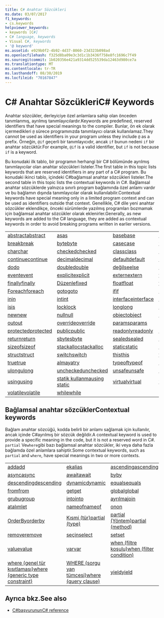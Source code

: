 ```yaml
---
title: C# Anahtar Sözcükleri
ms.date: 03/07/2017
f1_keywords:
- cs.keywords
helpviewer_keywords:
- keywords [C#]
- C# language, keywords
- Visual C#, keywords
- '@ keyword'
ms.assetid: e929b0f2-4b92-4d37-8060-23d323b098ad
ms.openlocfilehash: f325d8ba09e3c3d1c1b3436f758e8fc1696c7f49
ms.sourcegitcommit: 1b020356e421a9314dd525539da12463d980ce7a
ms.translationtype: MT
ms.contentlocale: tr-TR
ms.lasthandoff: 08/30/2019
ms.locfileid: "70167847"
---
```

# <a name="c-keywords"></a><span data-ttu-id="70fce-102">C# Anahtar Sözcükleri</span><span class="sxs-lookup"><span data-stu-id="70fce-102">C# Keywords</span></span>

<span data-ttu-id="70fce-103">Anahtar sözcükler, derleyiciye özel anlamlara sahip olan önceden tanımlanmış, ayrılmış tanımlayıcılardır.</span><span class="sxs-lookup"><span data-stu-id="70fce-103">Keywords are predefined, reserved identifiers that have special meanings to the compiler.</span></span> <span data-ttu-id="70fce-104">Bunlar, ön ek olarak içermedikleri `@` sürece programınızda tanımlayıcı olarak kullanılamaz.</span><span class="sxs-lookup"><span data-stu-id="70fce-104">They cannot be used as identifiers in your program unless they include `@` as a prefix.</span></span> <span data-ttu-id="70fce-105">Örneğin, `@if` geçerli bir tanımlayıcıdır, ancak `if` bunun nedeni `if` bir anahtar sözcüktür.</span><span class="sxs-lookup"><span data-stu-id="70fce-105">For example, `@if` is a valid identifier, but `if` is not because `if` is a keyword.</span></span>  
  
 <span data-ttu-id="70fce-106">Bu konudaki ilk tablo, bir programın herhangi bir C# bölümünde ayrılmış tanımlayıcılar olan anahtar sözcükleri listeler.</span><span class="sxs-lookup"><span data-stu-id="70fce-106">The first table in this topic lists keywords that are reserved identifiers in any part of a C# program.</span></span> <span data-ttu-id="70fce-107">Bu konudaki ikinci tablo, içindeki C#bağlamsal anahtar sözcükleri listeler.</span><span class="sxs-lookup"><span data-stu-id="70fce-107">The second table in this topic lists the contextual keywords in C#.</span></span> <span data-ttu-id="70fce-108">Bağlamsal anahtar sözcüklerde yalnızca sınırlı program bağlamında özel anlamı vardır ve bu bağlamın dışında tanımlayıcılar olarak kullanılabilir.</span><span class="sxs-lookup"><span data-stu-id="70fce-108">Contextual keywords have special meaning only in a limited program context and can be used as identifiers outside that context.</span></span> <span data-ttu-id="70fce-109">Genellikle, C# dile yeni anahtar sözcükler eklendikçe, önceki sürümlerde yazılmış programları bozmamak için bağlamsal anahtar sözcükler olarak eklenirler.</span><span class="sxs-lookup"><span data-stu-id="70fce-109">Generally, as new keywords are added to the C# language, they are added as contextual keywords in order to avoid breaking programs written in earlier versions.</span></span>  
  
|||||  
|---|---|---|---|  
|[<span data-ttu-id="70fce-110">abstract</span><span class="sxs-lookup"><span data-stu-id="70fce-110">abstract</span></span>](abstract.md)|[<span data-ttu-id="70fce-111">as</span><span class="sxs-lookup"><span data-stu-id="70fce-111">as</span></span>](../operators/type-testing-and-cast.md#as-operator)|[<span data-ttu-id="70fce-112">base</span><span class="sxs-lookup"><span data-stu-id="70fce-112">base</span></span>](base.md)|[<span data-ttu-id="70fce-113">bool</span><span class="sxs-lookup"><span data-stu-id="70fce-113">bool</span></span>](bool.md)|  
|[<span data-ttu-id="70fce-114">break</span><span class="sxs-lookup"><span data-stu-id="70fce-114">break</span></span>](break.md)|[<span data-ttu-id="70fce-115">byte</span><span class="sxs-lookup"><span data-stu-id="70fce-115">byte</span></span>](../builtin-types/integral-numeric-types.md)|[<span data-ttu-id="70fce-116">case</span><span class="sxs-lookup"><span data-stu-id="70fce-116">case</span></span>](switch.md)|[<span data-ttu-id="70fce-117">yakalaya</span><span class="sxs-lookup"><span data-stu-id="70fce-117">catch</span></span>](try-catch.md)|  
|[<span data-ttu-id="70fce-118">char</span><span class="sxs-lookup"><span data-stu-id="70fce-118">char</span></span>](char.md)|[<span data-ttu-id="70fce-119">checked</span><span class="sxs-lookup"><span data-stu-id="70fce-119">checked</span></span>](checked.md)|[<span data-ttu-id="70fce-120">class</span><span class="sxs-lookup"><span data-stu-id="70fce-120">class</span></span>](class.md)|[<span data-ttu-id="70fce-121">const</span><span class="sxs-lookup"><span data-stu-id="70fce-121">const</span></span>](const.md)|  
|[<span data-ttu-id="70fce-122">continue</span><span class="sxs-lookup"><span data-stu-id="70fce-122">continue</span></span>](continue.md)|[<span data-ttu-id="70fce-123">decimal</span><span class="sxs-lookup"><span data-stu-id="70fce-123">decimal</span></span>](../builtin-types/floating-point-numeric-types.md)|[<span data-ttu-id="70fce-124">default</span><span class="sxs-lookup"><span data-stu-id="70fce-124">default</span></span>](default.md)|[<span data-ttu-id="70fce-125">delegate</span><span class="sxs-lookup"><span data-stu-id="70fce-125">delegate</span></span>](delegate.md)|  
|[<span data-ttu-id="70fce-126">do</span><span class="sxs-lookup"><span data-stu-id="70fce-126">do</span></span>](do.md)|[<span data-ttu-id="70fce-127">double</span><span class="sxs-lookup"><span data-stu-id="70fce-127">double</span></span>](../builtin-types/floating-point-numeric-types.md)|[<span data-ttu-id="70fce-128">değilse</span><span class="sxs-lookup"><span data-stu-id="70fce-128">else</span></span>](if-else.md)|[<span data-ttu-id="70fce-129">enum</span><span class="sxs-lookup"><span data-stu-id="70fce-129">enum</span></span>](enum.md)|  
|[<span data-ttu-id="70fce-130">event</span><span class="sxs-lookup"><span data-stu-id="70fce-130">event</span></span>](event.md)|[<span data-ttu-id="70fce-131">explicit</span><span class="sxs-lookup"><span data-stu-id="70fce-131">explicit</span></span>](../operators/user-defined-conversion-operators.md)|[<span data-ttu-id="70fce-132">extern</span><span class="sxs-lookup"><span data-stu-id="70fce-132">extern</span></span>](extern.md)|[<span data-ttu-id="70fce-133">false</span><span class="sxs-lookup"><span data-stu-id="70fce-133">false</span></span>](false-literal.md)|  
|[<span data-ttu-id="70fce-134">finally</span><span class="sxs-lookup"><span data-stu-id="70fce-134">finally</span></span>](try-finally.md)|[<span data-ttu-id="70fce-135">Düzenle</span><span class="sxs-lookup"><span data-stu-id="70fce-135">fixed</span></span>](fixed-statement.md)|[<span data-ttu-id="70fce-136">float</span><span class="sxs-lookup"><span data-stu-id="70fce-136">float</span></span>](../builtin-types/floating-point-numeric-types.md)|[<span data-ttu-id="70fce-137">for</span><span class="sxs-lookup"><span data-stu-id="70fce-137">for</span></span>](for.md)|  
|[<span data-ttu-id="70fce-138">Foreach</span><span class="sxs-lookup"><span data-stu-id="70fce-138">foreach</span></span>](foreach-in.md)|[<span data-ttu-id="70fce-139">goto</span><span class="sxs-lookup"><span data-stu-id="70fce-139">goto</span></span>](goto.md)|[<span data-ttu-id="70fce-140">if</span><span class="sxs-lookup"><span data-stu-id="70fce-140">if</span></span>](if-else.md)|[<span data-ttu-id="70fce-141">implicit</span><span class="sxs-lookup"><span data-stu-id="70fce-141">implicit</span></span>](../operators/user-defined-conversion-operators.md)|  
|[<span data-ttu-id="70fce-142">in</span><span class="sxs-lookup"><span data-stu-id="70fce-142">in</span></span>](in.md)|[<span data-ttu-id="70fce-143">int</span><span class="sxs-lookup"><span data-stu-id="70fce-143">int</span></span>](../builtin-types/integral-numeric-types.md)|[<span data-ttu-id="70fce-144">interface</span><span class="sxs-lookup"><span data-stu-id="70fce-144">interface</span></span>](interface.md)|[<span data-ttu-id="70fce-145">internal</span><span class="sxs-lookup"><span data-stu-id="70fce-145">internal</span></span>](internal.md)|
|[<span data-ttu-id="70fce-146">is</span><span class="sxs-lookup"><span data-stu-id="70fce-146">is</span></span>](is.md)|[<span data-ttu-id="70fce-147">lock</span><span class="sxs-lookup"><span data-stu-id="70fce-147">lock</span></span>](lock-statement.md)|[<span data-ttu-id="70fce-148">long</span><span class="sxs-lookup"><span data-stu-id="70fce-148">long</span></span>](../builtin-types/integral-numeric-types.md)|[<span data-ttu-id="70fce-149">namespace</span><span class="sxs-lookup"><span data-stu-id="70fce-149">namespace</span></span>](namespace.md)|
|[<span data-ttu-id="70fce-150">new</span><span class="sxs-lookup"><span data-stu-id="70fce-150">new</span></span>](../operators/new-operator.md)|[<span data-ttu-id="70fce-151">null</span><span class="sxs-lookup"><span data-stu-id="70fce-151">null</span></span>](null.md)|[<span data-ttu-id="70fce-152">object</span><span class="sxs-lookup"><span data-stu-id="70fce-152">object</span></span>](object.md)|[<span data-ttu-id="70fce-153">operator</span><span class="sxs-lookup"><span data-stu-id="70fce-153">operator</span></span>](../operators/operator-overloading.md)|
|[<span data-ttu-id="70fce-154">out</span><span class="sxs-lookup"><span data-stu-id="70fce-154">out</span></span>](out.md)|[<span data-ttu-id="70fce-155">override</span><span class="sxs-lookup"><span data-stu-id="70fce-155">override</span></span>](override.md)|[<span data-ttu-id="70fce-156">params</span><span class="sxs-lookup"><span data-stu-id="70fce-156">params</span></span>](params.md)|[<span data-ttu-id="70fce-157">private</span><span class="sxs-lookup"><span data-stu-id="70fce-157">private</span></span>](private.md)|
|[<span data-ttu-id="70fce-158">protected</span><span class="sxs-lookup"><span data-stu-id="70fce-158">protected</span></span>](protected.md)|[<span data-ttu-id="70fce-159">public</span><span class="sxs-lookup"><span data-stu-id="70fce-159">public</span></span>](public.md)|[<span data-ttu-id="70fce-160">readonly</span><span class="sxs-lookup"><span data-stu-id="70fce-160">readonly</span></span>](readonly.md)|[<span data-ttu-id="70fce-161">ref</span><span class="sxs-lookup"><span data-stu-id="70fce-161">ref</span></span>](ref.md)|
|[<span data-ttu-id="70fce-162">return</span><span class="sxs-lookup"><span data-stu-id="70fce-162">return</span></span>](return.md)|[<span data-ttu-id="70fce-163">sbyte</span><span class="sxs-lookup"><span data-stu-id="70fce-163">sbyte</span></span>](../builtin-types/integral-numeric-types.md)|[<span data-ttu-id="70fce-164">sealed</span><span class="sxs-lookup"><span data-stu-id="70fce-164">sealed</span></span>](sealed.md)|[<span data-ttu-id="70fce-165">short</span><span class="sxs-lookup"><span data-stu-id="70fce-165">short</span></span>](../builtin-types/integral-numeric-types.md)||
[<span data-ttu-id="70fce-166">sizeof</span><span class="sxs-lookup"><span data-stu-id="70fce-166">sizeof</span></span>](../operators/sizeof.md)|[<span data-ttu-id="70fce-167">stackalloc</span><span class="sxs-lookup"><span data-stu-id="70fce-167">stackalloc</span></span>](../operators/stackalloc.md)|[<span data-ttu-id="70fce-168">static</span><span class="sxs-lookup"><span data-stu-id="70fce-168">static</span></span>](static.md)|[<span data-ttu-id="70fce-169">string</span><span class="sxs-lookup"><span data-stu-id="70fce-169">string</span></span>](string.md)|
|[<span data-ttu-id="70fce-170">struct</span><span class="sxs-lookup"><span data-stu-id="70fce-170">struct</span></span>](struct.md)|[<span data-ttu-id="70fce-171">switch</span><span class="sxs-lookup"><span data-stu-id="70fce-171">switch</span></span>](switch.md)|[<span data-ttu-id="70fce-172">this</span><span class="sxs-lookup"><span data-stu-id="70fce-172">this</span></span>](this.md)|[<span data-ttu-id="70fce-173">throw</span><span class="sxs-lookup"><span data-stu-id="70fce-173">throw</span></span>](throw.md)|
|[<span data-ttu-id="70fce-174">true</span><span class="sxs-lookup"><span data-stu-id="70fce-174">true</span></span>](true-literal.md)|[<span data-ttu-id="70fce-175">almaya</span><span class="sxs-lookup"><span data-stu-id="70fce-175">try</span></span>](try-catch.md)|[<span data-ttu-id="70fce-176">typeof</span><span class="sxs-lookup"><span data-stu-id="70fce-176">typeof</span></span>](../operators/type-testing-and-cast.md#typeof-operator)|[<span data-ttu-id="70fce-177">uint</span><span class="sxs-lookup"><span data-stu-id="70fce-177">uint</span></span>](../builtin-types/integral-numeric-types.md)|
|[<span data-ttu-id="70fce-178">ulong</span><span class="sxs-lookup"><span data-stu-id="70fce-178">ulong</span></span>](../builtin-types/integral-numeric-types.md)|[<span data-ttu-id="70fce-179">unchecked</span><span class="sxs-lookup"><span data-stu-id="70fce-179">unchecked</span></span>](unchecked.md)|[<span data-ttu-id="70fce-180">unsafe</span><span class="sxs-lookup"><span data-stu-id="70fce-180">unsafe</span></span>](unsafe.md)|[<span data-ttu-id="70fce-181">ushort</span><span class="sxs-lookup"><span data-stu-id="70fce-181">ushort</span></span>](../builtin-types/integral-numeric-types.md)|
|[<span data-ttu-id="70fce-182">using</span><span class="sxs-lookup"><span data-stu-id="70fce-182">using</span></span>](using.md)|[<span data-ttu-id="70fce-183">statik kullanma</span><span class="sxs-lookup"><span data-stu-id="70fce-183">using static</span></span>](using-static.md)|[<span data-ttu-id="70fce-184">virtual</span><span class="sxs-lookup"><span data-stu-id="70fce-184">virtual</span></span>](virtual.md)|[<span data-ttu-id="70fce-185">void</span><span class="sxs-lookup"><span data-stu-id="70fce-185">void</span></span>](void.md)|
|[<span data-ttu-id="70fce-186">volatile</span><span class="sxs-lookup"><span data-stu-id="70fce-186">volatile</span></span>](volatile.md)|[<span data-ttu-id="70fce-187">while</span><span class="sxs-lookup"><span data-stu-id="70fce-187">while</span></span>](while.md)|

## <a name="contextual-keywords"></a><span data-ttu-id="70fce-188">Bağlamsal anahtar sözcükler</span><span class="sxs-lookup"><span data-stu-id="70fce-188">Contextual keywords</span></span>

 <span data-ttu-id="70fce-189">Bağlam anahtar sözcüğü, kodda belirli bir anlamı sağlamak için kullanılır, ancak içinde C#ayrılmış bir sözcük değildir.</span><span class="sxs-lookup"><span data-stu-id="70fce-189">A contextual keyword is used to provide a specific meaning in the code, but it is not a reserved word in C#.</span></span> <span data-ttu-id="70fce-190">`partial` Ve`where`gibi bazı bağlamsal anahtar sözcükler, iki veya daha fazla bağlamda özel anlamlara sahiptir.</span><span class="sxs-lookup"><span data-stu-id="70fce-190">Some contextual keywords, such as `partial` and `where`, have special meanings in two or more contexts.</span></span>  
  
||||  
|---|---|---|  
|[<span data-ttu-id="70fce-191">add</span><span class="sxs-lookup"><span data-stu-id="70fce-191">add</span></span>](add.md)|[<span data-ttu-id="70fce-192">ek</span><span class="sxs-lookup"><span data-stu-id="70fce-192">alias</span></span>](extern-alias.md)|[<span data-ttu-id="70fce-193">ascending</span><span class="sxs-lookup"><span data-stu-id="70fce-193">ascending</span></span>](ascending.md)|
|[<span data-ttu-id="70fce-194">async</span><span class="sxs-lookup"><span data-stu-id="70fce-194">async</span></span>](async.md)|[<span data-ttu-id="70fce-195">await</span><span class="sxs-lookup"><span data-stu-id="70fce-195">await</span></span>](../operators/await.md)|[<span data-ttu-id="70fce-196">by</span><span class="sxs-lookup"><span data-stu-id="70fce-196">by</span></span>](by.md)|
|[<span data-ttu-id="70fce-197">descending</span><span class="sxs-lookup"><span data-stu-id="70fce-197">descending</span></span>](descending.md)|[<span data-ttu-id="70fce-198">dynamic</span><span class="sxs-lookup"><span data-stu-id="70fce-198">dynamic</span></span>](dynamic.md)|[<span data-ttu-id="70fce-199">equals</span><span class="sxs-lookup"><span data-stu-id="70fce-199">equals</span></span>](equals.md)|
|[<span data-ttu-id="70fce-200">from</span><span class="sxs-lookup"><span data-stu-id="70fce-200">from</span></span>](from-clause.md)|[<span data-ttu-id="70fce-201">get</span><span class="sxs-lookup"><span data-stu-id="70fce-201">get</span></span>](get.md)|[<span data-ttu-id="70fce-202">global</span><span class="sxs-lookup"><span data-stu-id="70fce-202">global</span></span>](../operators/namespace-alias-qualifier.md)|
|[<span data-ttu-id="70fce-203">grubu</span><span class="sxs-lookup"><span data-stu-id="70fce-203">group</span></span>](group-clause.md)|[<span data-ttu-id="70fce-204">into</span><span class="sxs-lookup"><span data-stu-id="70fce-204">into</span></span>](into.md)|[<span data-ttu-id="70fce-205">ayrılma</span><span class="sxs-lookup"><span data-stu-id="70fce-205">join</span></span>](join-clause.md)|
|[<span data-ttu-id="70fce-206">atalım</span><span class="sxs-lookup"><span data-stu-id="70fce-206">let</span></span>](let-clause.md)|[<span data-ttu-id="70fce-207">nameof</span><span class="sxs-lookup"><span data-stu-id="70fce-207">nameof</span></span>](../operators/nameof.md)|[<span data-ttu-id="70fce-208">on</span><span class="sxs-lookup"><span data-stu-id="70fce-208">on</span></span>](on.md)|
|[<span data-ttu-id="70fce-209">OrderBy</span><span class="sxs-lookup"><span data-stu-id="70fce-209">orderby</span></span>](orderby-clause.md)|[<span data-ttu-id="70fce-210">Kısmi (tür)</span><span class="sxs-lookup"><span data-stu-id="70fce-210">partial (type)</span></span>](partial-type.md)|[<span data-ttu-id="70fce-211">partial (Yöntem)</span><span class="sxs-lookup"><span data-stu-id="70fce-211">partial (method)</span></span>](partial-method.md)|
|[<span data-ttu-id="70fce-212">remove</span><span class="sxs-lookup"><span data-stu-id="70fce-212">remove</span></span>](remove.md)|[<span data-ttu-id="70fce-213">seçin</span><span class="sxs-lookup"><span data-stu-id="70fce-213">select</span></span>](select-clause.md)|[<span data-ttu-id="70fce-214">set</span><span class="sxs-lookup"><span data-stu-id="70fce-214">set</span></span>](set.md)|
|[<span data-ttu-id="70fce-215">value</span><span class="sxs-lookup"><span data-stu-id="70fce-215">value</span></span>](value.md)|[<span data-ttu-id="70fce-216">var</span><span class="sxs-lookup"><span data-stu-id="70fce-216">var</span></span>](var.md)|[<span data-ttu-id="70fce-217">when (filtre koşulu)</span><span class="sxs-lookup"><span data-stu-id="70fce-217">when (filter condition)</span></span>](when.md)|
|[<span data-ttu-id="70fce-218">where (genel tür kısıtlaması)</span><span class="sxs-lookup"><span data-stu-id="70fce-218">where (generic type constraint)</span></span>](where-generic-type-constraint.md)|[<span data-ttu-id="70fce-219">WHERE (sorgu yan tümcesi)</span><span class="sxs-lookup"><span data-stu-id="70fce-219">where (query clause)</span></span>](where-clause.md)|[<span data-ttu-id="70fce-220">yield</span><span class="sxs-lookup"><span data-stu-id="70fce-220">yield</span></span>](yield.md)|
  
## <a name="see-also"></a><span data-ttu-id="70fce-221">Ayrıca bkz.</span><span class="sxs-lookup"><span data-stu-id="70fce-221">See also</span></span>

- [<span data-ttu-id="70fce-222">C#başvurunun</span><span class="sxs-lookup"><span data-stu-id="70fce-222">C# reference</span></span>](../index.md)
